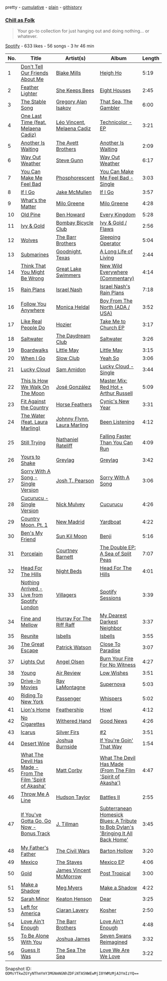 pretty - [cumulative](/playlists/cumulative/43rSnXFDoctqiZxvEqH14P.md) - [plain](/playlists/plain/43rSnXFDoctqiZxvEqH14P) - [githistory](https://github.githistory.xyz/mackorone/spotify-playlist-archive/blob/main/playlists/plain/43rSnXFDoctqiZxvEqH14P)

### [Chill as Folk](https://open.spotify.com/playlist/43rSnXFDoctqiZxvEqH14P)

> Your go\-to collection for just hanging out and doing nothing..\. or whatever.

[Spotify](https://open.spotify.com/user/spotify) - 633 likes - 56 songs - 3 hr 46 min

| No. | Title | Artist(s) | Album | Length |
|---|---|---|---|---|
| 1 | [Don't Tell Our Friends About Me](https://open.spotify.com/track/4ktZEbOKEnx5svwITaKwqK) | [Blake Mills](https://open.spotify.com/artist/4LhV33vJvXmFGSM3m5RzUR) | [Heigh Ho](https://open.spotify.com/album/05oav7mCaoTnTpuIFSv7T6) | 5:19 |
| 2 | [Feather Lighter](https://open.spotify.com/track/0LTcZEDrtmOr9NwWUryM9F) | [She Keeps Bees](https://open.spotify.com/artist/1dhUEswrKf1aUf6375EPSx) | [Eight Houses](https://open.spotify.com/album/78ky7c5vCc7QIwARargaJq) | 2:45 |
| 3 | [The Stable Song](https://open.spotify.com/track/3G9ETaH55bMQx8hwNhAgbU) | [Gregory Alan Isakov](https://open.spotify.com/artist/5sXaGoRLSpd7VeyZrLkKwt) | [That Sea, The Gambler](https://open.spotify.com/album/7ecZGh7SICLEkqqkBNXfvE) | 6:00 |
| 4 | [One Last Time \(feat\. Melaena Cadiz\)](https://open.spotify.com/track/7MEMfaSEImSB9HgZCTptJ5) | [Léo Vincent](https://open.spotify.com/artist/7KCGnh6TrfWJpX3QzOlol8), [Melaena Cadiz](https://open.spotify.com/artist/0tzBmhKQNhlwi9oMWEzzql) | [Technicolor \- EP](https://open.spotify.com/album/34TL0jEfrRMnwmkSsH0xcy) | 3:21 |
| 5 | [Another Is Waiting](https://open.spotify.com/track/0xqxbqXuWFZGgD34zIuzKO) | [The Avett Brothers](https://open.spotify.com/artist/196lKsA13K3keVXMDFK66q) | [Another Is Waiting](https://open.spotify.com/album/3UhWenSXt9bd3xxQlLl9dN) | 2:09 |
| 6 | [Way Out Weather](https://open.spotify.com/track/0MmrCvB4W72wEmBoBAebdN) | [Steve Gunn](https://open.spotify.com/artist/7uLXW75DlTRahz2WKJZGeO) | [Way Out Weather](https://open.spotify.com/album/373oJPfagG8Qepbxx5hywF) | 6:17 |
| 7 | [You Can Make Me Feel Bad](https://open.spotify.com/track/3fGz5pzMwkTzfE59w3ByEW) | [Phosphorescent](https://open.spotify.com/artist/57kIMCLPgkzQlXjblX7XXP) | [You Can Make Me Feel Bad \- Single](https://open.spotify.com/album/4cwfoTueYoAgC9ikfGBCq5) | 3:03 |
| 8 | [If I Go](https://open.spotify.com/track/6UfKha2TAX95dHfOx6muVV) | [Jake McMullen](https://open.spotify.com/artist/0kBHkziT1rQpUBWW08p2dN) | [If I Go](https://open.spotify.com/album/5M3HD7IDfnTJizPnshtJ0H) | 3:57 |
| 9 | [What's the Matter](https://open.spotify.com/track/3yaFjAn6FwqgbuPMpV7Tix) | [Milo Greene](https://open.spotify.com/artist/5euJsEvfrlfhYDorMR40OF) | [Milo Greene](https://open.spotify.com/album/15wQEsBsbl14I4m1yEuR8w) | 4:28 |
| 10 | [Old Pine](https://open.spotify.com/track/4PXb4gyyo85e3IYXa0eWkk) | [Ben Howard](https://open.spotify.com/artist/5schNIzWdI9gJ1QRK8SBnc) | [Every Kingdom](https://open.spotify.com/album/1HWi1cL1VGLCiIYGfvHJmG) | 5:28 |
| 11 | [Ivy & Gold](https://open.spotify.com/track/0ULgyTPopGxfp50DJ4hsTy) | [Bombay Bicycle Club](https://open.spotify.com/artist/3pTE9iaJTkWns3mxpNQlJV) | [Ivy & Gold / Flaws](https://open.spotify.com/album/5lIFY193bqhBwzmZPYQG6N) | 2:56 |
| 12 | [Wolves](https://open.spotify.com/track/6pwZZQHeID4FmGCwmI3gYu) | [The Barr Brothers](https://open.spotify.com/artist/4OyRutd80DZC22C4pl63l7) | [Sleeping Operator](https://open.spotify.com/album/3heNYqE1CUM8WlJGm6UPEj) | 5:04 |
| 13 | [Submarines](https://open.spotify.com/track/3rAmRMmztGxIY2rIs4oBKF) | [Goodnight, Texas](https://open.spotify.com/artist/5ammRFhN6wQXM30xlhndC5) | [A Long Life of Living](https://open.spotify.com/album/0W6IZrPamQ7KXLXxvR9usJ) | 2:44 |
| 14 | [Think That You Might Be Wrong](https://open.spotify.com/track/3zohwge6UksxW1zbbw7BQQ) | [Great Lake Swimmers](https://open.spotify.com/artist/2HcZuUtnktqMHm4H1R9gAR) | [New Wild Everywhere \(Commentary\)](https://open.spotify.com/album/0tT8zJriwVQXccHxQLiqGB) | 4:14 |
| 15 | [Rain Plans](https://open.spotify.com/track/1UTJHcxqphjjlOjsGbC6uN) | [Israel Nash](https://open.spotify.com/artist/5skM4jc4QoEpHiWWl6OoW7) | [Israel Nash's Rain Plans](https://open.spotify.com/album/1FkQJr5lTuP3IsgBZbAZ3z) | 7:18 |
| 16 | [Follow You Anywhere](https://open.spotify.com/track/5aSOq5UQi3zpQ4VwqpQa4n) | [Monica Heldal](https://open.spotify.com/artist/0OzR8yVFsezkr01beN2ec0) | [Boy From The North \(ADA / USA\)](https://open.spotify.com/album/0eERK7tiVyl5Q2gSurm3gH) | 3:52 |
| 17 | [Like Real People Do](https://open.spotify.com/track/4pCvaD8i0KBlJnwuvvx4pM) | [Hozier](https://open.spotify.com/artist/2FXC3k01G6Gw61bmprjgqS) | [Take Me to Church EP](https://open.spotify.com/album/4vPuWtVR7VLGRcdKWVwHBY) | 3:17 |
| 18 | [Saltwater](https://open.spotify.com/track/6Jd28erLO94j6yxbJU6EeT) | [The Daydream Club](https://open.spotify.com/artist/3U6eCXHFS6wQVuFuqeW09m) | [Saltwater](https://open.spotify.com/album/1stkTnHRFKByzLom6viAX4) | 3:26 |
| 19 | [Boardwalks](https://open.spotify.com/track/3jDF66ZATb0FcHNnOqeyDK) | [Little May](https://open.spotify.com/artist/0TjAAwE04BeoSeOpJIakYH) | [Little May](https://open.spotify.com/album/00UxqHa2736DcXKCZGF4i9) | 3:15 |
| 20 | [When I Go](https://open.spotify.com/track/30IcgCt5Zf0o8nwvpUHQPy) | [Slow Club](https://open.spotify.com/artist/75Kh0eqgzo9f43Dan1JzSV) | [Yeah So](https://open.spotify.com/album/0RLztdKiw6ol3KCT8fhNOc) | 3:06 |
| 21 | [Lucky Cloud](https://open.spotify.com/track/6udmR0EdjBR2gQ4RIzEqs3) | [Sam Amidon](https://open.spotify.com/artist/6TTJ0xLPPNDyv4bXyukzU4) | [Lucky Cloud \- Single](https://open.spotify.com/album/6TUaNtX1a5NXUTx8Kai1Qk) | 3:44 |
| 22 | [This Is How We Walk On The Moon](https://open.spotify.com/track/2ECHw3T5AkBXCrVzm346Sf) | [José González](https://open.spotify.com/artist/6xrCU6zdcSTsG2hLrojpmI) | [Master Mix: Red Hot + Arthur Russell](https://open.spotify.com/album/4YnruQJtGMPgMBLFWMQCNA) | 5:09 |
| 23 | [Fit Against the Country](https://open.spotify.com/track/60i7EJiLEZtxp48pAhoJ2G) | [Horse Feathers](https://open.spotify.com/artist/0lO2c86rQmrRJArBxgw0v8) | [Cynic's New Year](https://open.spotify.com/album/32HXUSvlymSKkbIVOAO2nM) | 3:31 |
| 24 | [The Water \(feat\. Laura Marling\)](https://open.spotify.com/track/3IrAdZnAT5c0vwTODhMT4l) | [Johnny Flynn](https://open.spotify.com/artist/1UQRtt7eHW6Bt4INNTUtb3), [Laura Marling](https://open.spotify.com/artist/7B2edU3Q7btJoNsoHCNohM) | [Been Listening](https://open.spotify.com/album/3BIa3IkkeeVjGbkfSSUE9m) | 4:12 |
| 25 | [Still Trying](https://open.spotify.com/track/3SCDpe3QWlLSg5oJjqN25Q) | [Nathaniel Rateliff](https://open.spotify.com/artist/4qKpLkR911SUlnd4HAtF79) | [Falling Faster Than You Can Run](https://open.spotify.com/album/54CwOv6vaOzsNOhy3uFPZa) | 4:09 |
| 26 | [Yours to Shake](https://open.spotify.com/track/0xaUz4XHsNAZ7v6uMQH8Jb) | [Greylag](https://open.spotify.com/artist/5CWn0694sgJ7ur8lCM9XmO) | [Greylag](https://open.spotify.com/album/1fJ5A6fN89e4jadlQfvHpq) | 3:42 |
| 27 | [Sorry With A Song \- Single Version](https://open.spotify.com/track/5CkawHrHRyC1TMbM6RqB0f) | [Josh T\. Pearson](https://open.spotify.com/artist/0GgNchtU9Fst3uEshZ7mV9) | [Sorry With A Song](https://open.spotify.com/album/2qjROeo2bjy8fJtFSjDrrM) | 3:06 |
| 28 | [Cucurucu \- Single Version](https://open.spotify.com/track/7IM9VrOBABAqmCGA8dh0Ub) | [Nick Mulvey](https://open.spotify.com/artist/3x8FbPjh2Qz55XMdE2Yalj) | [Cucurucu](https://open.spotify.com/album/73P0vfiWjvBY0fH9ftlMpt) | 4:26 |
| 29 | [Country Moon, Pt\. 1](https://open.spotify.com/track/6TB9KEgHO5sXKGYUs3joF3) | [New Madrid](https://open.spotify.com/artist/0jaTIcOjgmYpF1sfudFAsW) | [Yardboat](https://open.spotify.com/album/1Wifs0LIT7qOFC45Q7RJ2O) | 4:22 |
| 30 | [Ben's My Friend](https://open.spotify.com/track/6WJAZ2TUnaKUv9aKkOGokD) | [Sun Kil Moon](https://open.spotify.com/artist/4G0XDEk7RbA4BBCTs917U9) | [Benji](https://open.spotify.com/album/4pC2URLdvle8V6Um4qxh46) | 5:16 |
| 31 | [Porcelain](https://open.spotify.com/track/5YelQnkvmzcB3QXhQxBAi2) | [Courtney Barnett](https://open.spotify.com/artist/4OOlG5eBXSkSAAEeKjJb5Y) | [The Double EP: A Sea of Split Peas](https://open.spotify.com/album/0CsrTD07Z7pieZAImak5TY) | 7:07 |
| 32 | [Head For The Hills](https://open.spotify.com/track/3sNSMzopoEApXHYdgl5FAm) | [Night Beds](https://open.spotify.com/artist/533wKOfkJylNSi6ntO1wXd) | [Head For The Hills](https://open.spotify.com/album/6My53bm1HekzzKlMuCCO7P) | 4:01 |
| 33 | [Nothing Arrived \- Live from Spotify London](https://open.spotify.com/track/4JKHACLkotsxdKNF9vJYOS) | [Villagers](https://open.spotify.com/artist/2m1l9MLSslzup4vvokKgvQ) | [Spotify Sessions](https://open.spotify.com/album/378rFsWTa7DZ8nZVHSaA18) | 3:39 |
| 34 | [Fine and Mellow](https://open.spotify.com/track/0aJhLmZV80gfqL8x9yDIpn) | [Hurray For The Riff Raff](https://open.spotify.com/artist/2xLEV2jDreAOcpJXFNoXyt) | [My Dearest Darkest Neighbor](https://open.spotify.com/album/6TqZFQjNfsOFRJoic0KrI9) | 3:37 |
| 35 | [Reunite](https://open.spotify.com/track/3FZp9Dzst1a9cnVJuxxtvH) | [Isbells](https://open.spotify.com/artist/14dULnNGmLKnS59BzNrHi4) | [Isbells](https://open.spotify.com/album/7r5q7TFJ9TnRoVUOhYfZRI) | 3:55 |
| 36 | [The Great Escape](https://open.spotify.com/track/0NemNX2znA1VVuUFBUpTra) | [Patrick Watson](https://open.spotify.com/artist/7bPs6jf983f0bjRAt1yxDM) | [Close To Paradise](https://open.spotify.com/album/4qnlwasiAmhwy58lCX7GaO) | 3:07 |
| 37 | [Lights Out](https://open.spotify.com/track/3BH8wVYFjXvtzX1WovGsKA) | [Angel Olsen](https://open.spotify.com/artist/6mKqFxGMS5TGDZI3XkT5Rt) | [Burn Your Fire For No Witness](https://open.spotify.com/album/0xvDtkNKJiLclVbjLvovFU) | 4:27 |
| 38 | [Young](https://open.spotify.com/track/3SUnB496wZdR3cpSoI9KK0) | [Air Review](https://open.spotify.com/artist/3BpiD33EPJLTi4RgMe5gE4) | [Low Wishes](https://open.spotify.com/album/0ftDKw76aHgVzAL7DXtccq) | 3:51 |
| 39 | [Drive\-In Movies](https://open.spotify.com/track/7EDbWDfK1rji9tpRDyIWmA) | [Ray LaMontagne](https://open.spotify.com/artist/6DoH7ywD5BcQvjloe9OcIj) | [Supernova](https://open.spotify.com/album/0HtJKUCwLbioPhMPAlKONW) | 5:03 |
| 40 | [Riding To New York](https://open.spotify.com/track/28PGJmnt28fVnqbQXQ2cUU) | [Passenger](https://open.spotify.com/artist/0gadJ2b9A4SKsB1RFkBb66) | [Whispers](https://open.spotify.com/album/4p95wFJsRlSzvNmbDsCABM) | 5:02 |
| 41 | [Lion's Home](https://open.spotify.com/track/7hZGXLeI80nRjPS6WeAjnv) | [Feathership](https://open.spotify.com/artist/7jyB6xDRAHOnJseX86s7lm) | [Howl](https://open.spotify.com/album/7hleuyG5aLUxxVfcfNdIEv) | 4:12 |
| 42 | [No Cigarettes](https://open.spotify.com/track/4XCPgWNgeIQdA1swy6fLwC) | [Withered Hand](https://open.spotify.com/artist/5s27vvC5dAwOxD3ifVORQw) | [Good News](https://open.spotify.com/album/5IwcatqYvl6cCJYUcWoZhE) | 4:26 |
| 43 | [Icarus](https://open.spotify.com/track/0td8kBKqsmF2sl5CKTfLXW) | [Silver Firs](https://open.spotify.com/artist/0PCJOmFrQoDML1LK0Vi6uU) | [\#2](https://open.spotify.com/album/0l7kiQDIqSrMAgGKOCPDeB) | 3:51 |
| 44 | [Desert Wine](https://open.spotify.com/track/6uT4E6OeVm0W0kIHOm3Hjo) | [Joshua Burnside](https://open.spotify.com/artist/244AFgFclA9c1IcjWOAqoV) | [If You're Goin' That Way](https://open.spotify.com/album/2phOizVzB9gwQXQRr7ECvQ) | 1:54 |
| 45 | [What The Devil Has Made \- From The Film 'Spirit of Akasha'](https://open.spotify.com/track/6RxXF14G5pBPC1e5que9QC) | [Matt Corby](https://open.spotify.com/artist/7CIW23FQUXPc1zebnO1TDG) | [What The Devil Has Made \(From The Film 'Spirit of Akasha'\)](https://open.spotify.com/album/1NBxGaBKiNLuUpXpc1mnqE) | 4:47 |
| 46 | [Throw Me A Line](https://open.spotify.com/track/5AOrp8sjqkLT2A0nq17IeW) | [Hudson Taylor](https://open.spotify.com/artist/4DX2G1URzfEiRg2wBfv4ub) | [Battles II](https://open.spotify.com/album/5XZdVv5plvaS9sYXknSzKX) | 2:55 |
| 47 | [If You've Gotta Go, Go Now \- Bonus Track](https://open.spotify.com/track/51jy98I9q9Nk1xyA0W4ZBg) | [J\. Tillman](https://open.spotify.com/artist/21XbnrbEMUTZelIfoV12hC) | [Subterranean Homesick Blues: A Tribute to Bob Dylan's 'Bringing It All Back Home'](https://open.spotify.com/album/6BpBxbGy2JgkkxiVoLDQg4) | 3:45 |
| 48 | [My Father's Father](https://open.spotify.com/track/5xoVToV1muvqMkM2dHHTlW) | [The Civil Wars](https://open.spotify.com/artist/6J7rw7NELJUCThPbAfyLIE) | [Barton Hollow](https://open.spotify.com/album/7wmwaIt99NVwdOc7Z8jXYK) | 3:20 |
| 49 | [Mexico](https://open.spotify.com/track/0NjYR71Mw5V1dvV0UEe3q3) | [The Staves](https://open.spotify.com/artist/5G49Sq5mMzAkGL4ZP6eVPY) | [Mexico EP](https://open.spotify.com/album/3W5gm3yFoLOwPCsjaWq7KO) | 4:06 |
| 50 | [Gold](https://open.spotify.com/track/6SEF3Xvj4tIomwr6mJ0NMI) | [James Vincent McMorrow](https://open.spotify.com/artist/7FDlvgcodNfC0IBdWevl4u) | [Post Tropical](https://open.spotify.com/album/2byiI2IlzEWi4VpYQAk233) | 3:00 |
| 51 | [Make a Shadow](https://open.spotify.com/track/4RoOGOBrRCPTD9BXs8jVdN) | [Meg Myers](https://open.spotify.com/artist/0W8xe7IqAPlnBRMUpWOUuJ) | [Make a Shadow](https://open.spotify.com/album/3an2ZELP30YhyM9SwAytos) | 4:22 |
| 52 | [Sarah Minor](https://open.spotify.com/track/4o6yITU7yM1HF9pnv6ArA3) | [Keaton Henson](https://open.spotify.com/artist/6GFfu1alUSrL7qazImC160) | [Dear](https://open.spotify.com/album/11gZYT85Mx4aSiHthMYLLQ) | 3:25 |
| 53 | [Left for America](https://open.spotify.com/track/37z3ghNvcoPvHypKWTb2Sz) | [Ciaran Lavery](https://open.spotify.com/artist/7zOuMHqRJ6YOMnCGpLfuTU) | [Kosher](https://open.spotify.com/album/139OD5CEdzkVnocD4ew1Wt) | 2:50 |
| 54 | [Love Ain't Enough](https://open.spotify.com/track/5fz0CgnnAQ83evL6slk8x8) | [The Barr Brothers](https://open.spotify.com/artist/4OyRutd80DZC22C4pl63l7) | [Love Ain't Enough](https://open.spotify.com/album/1YvIA55NewHRPcep4UhKYj) | 4:48 |
| 55 | [To Be Alone With You](https://open.spotify.com/track/5TrwDZi9w4gyxRMrAJ3R2C) | [Joshua James](https://open.spotify.com/artist/7ewcIjvX2fkJPoPW2izgLF) | [Seven Swans Reimagined](https://open.spotify.com/album/7KeAp6YIHmH2zc1MXjEhWx) | 3:32 |
| 56 | [Guess It Was](https://open.spotify.com/track/686Vrg8BINJLpqN218ne2K) | [The Sea The Sea](https://open.spotify.com/artist/3uKFW2tuZB4NFThJfHJtZ1) | [Love We Are We Love](https://open.spotify.com/album/4XfShOwXcw2fAQD1iMXYoe) | 3:22 |

Snapshot ID: `ODMsYTkwZGYyNThmYmY3MGNmNGNhZDFiNTA5NWEwMjI0YWMzMjA3YmIzYQ==`